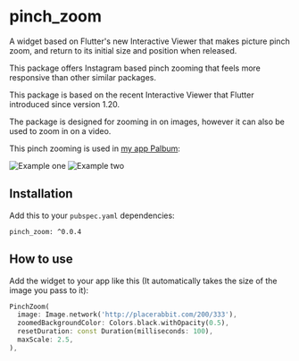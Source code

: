 # pinch_zoom

A widget based on Flutter's new Interactive Viewer that makes picture pinch zoom, and return to its initial size and position when released.

This package offers Instagram based pinch zooming that feels more responsive than other similar packages.

This package is based on the recent Interactive Viewer that Flutter introduced since version 1.20.

The package is designed for zooming in on images, however it can also be used to zoom in on a video.

This pinch zooming is used in [my app Palbum](https://palbum.app):

![Example one](https://jelter.net/pinch_zoom_example_1.png)
![Example two](https://jelter.net/pinch_zoom_example_2.png)

## Installation

Add this to your `pubspec.yaml` dependencies:

```
pinch_zoom: ^0.0.4
```

## How to use

Add the widget to your app like this (It automatically takes the size of the image you pass to it):

```dart
PinchZoom(
  image: Image.network('http://placerabbit.com/200/333'),
  zoomedBackgroundColor: Colors.black.withOpacity(0.5),
  resetDuration: const Duration(milliseconds: 100),
  maxScale: 2.5,
),
```